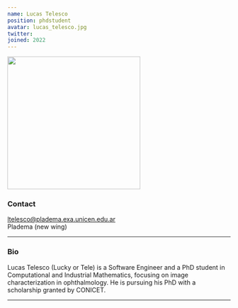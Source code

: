 ```yaml
---
name: Lucas Telesco
position: phdstudent
avatar: lucas_telesco.jpg
twitter:
joined: 2022
---
```


<img width="300" src="{{site.baseurl}}/images/people/{{page.avatar}}" data-action="zoom">

### Contact

<i class="fa fa-envelope-o"></i>  ltelesco@pladema.exa.unicen.edu.ar<br>
<i class="fa fa-building"></i> Pladema (new wing) <br>

<hr>

### Bio

Lucas Telesco (Lucky or Tele) is a Software Engineer and a PhD student in Computational and Industrial Mathematics, focusing on image characterization in ophthalmology. He is pursuing his PhD with a scholarship granted by CONICET.

<hr>